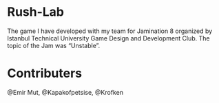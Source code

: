 # Rush-Lab
The game I have developed with my team for Jamination 8 organized by Istanbul Technical University Game Design and Development Club. The topic of the Jam was “Unstable”.

# Contributers
@Emir Mut, @Kapakofpetsise, @Krofken
